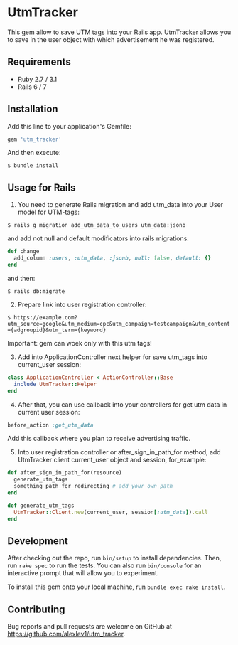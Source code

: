 # UtmTracker

This gem allow to save UTM tags into your Rails app. UtmTracker allows you to save in the user object with which advertisement he was registered.

## Requirements

- Ruby 2.7 / 3.1
- Rails 6 / 7

## Installation

Add this line to your application's Gemfile:

```ruby
gem 'utm_tracker'
```

And then execute:

`$ bundle install`

## Usage for Rails

1. You need to generate Rails migration and add utm_data into your User model for UTM-tags:

`$ rails g migration add_utm_data_to_users utm_data:jsonb`

and add not null and default modificators into rails migrations:
```ruby
def change
  add_column :users, :utm_data, :jsonb, null: false, default: {}
end
```

and then:

`$ rails db:migrate`

2. Prepare link into user registration controller:

`$ https://example.com?utm_source=google&utm_medium=cpc&utm_campaign=testcampaign&utm_content={adgroupid}&utm_term={keyword}`

Important: gem can woek only with this utm tags!

3. Add into ApplicationController next helper for save utm_tags into current_user session:
```ruby
class ApplicationController < ActionController::Base
  include UtmTracker::Helper
end
```

4. After that, you can use callback into your controllers for get utm data in current user session:
```ruby
before_action :get_utm_data
```

Add this callback where you plan to receive advertising traffic.

5. Into user registration controller or after_sign_in_path_for method, add UtmTracker client current_user object and session, for_example:
```ruby
def after_sign_in_path_for(resource)
  generate_utm_tags
  something_path_for_redirecting # add your own path
end

def generate_utm_tags
  UtmTracker::Client.new(current_user, session[:utm_data]).call
end
```

## Development

After checking out the repo, run `bin/setup` to install dependencies. Then, run `rake spec` to run the tests. You can also run `bin/console` for an interactive prompt that will allow you to experiment.

To install this gem onto your local machine, run `bundle exec rake install`.

## Contributing

Bug reports and pull requests are welcome on GitHub at https://github.com/alexlev1/utm_tracker.

